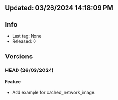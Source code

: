 ## Updated: 03/26/2024 14:18:09 PM

## Info

- Last tag: None
- Released: 0

## Versions

### HEAD (26/03/2024)

#### Feature

- Add example for cached_network_image.
